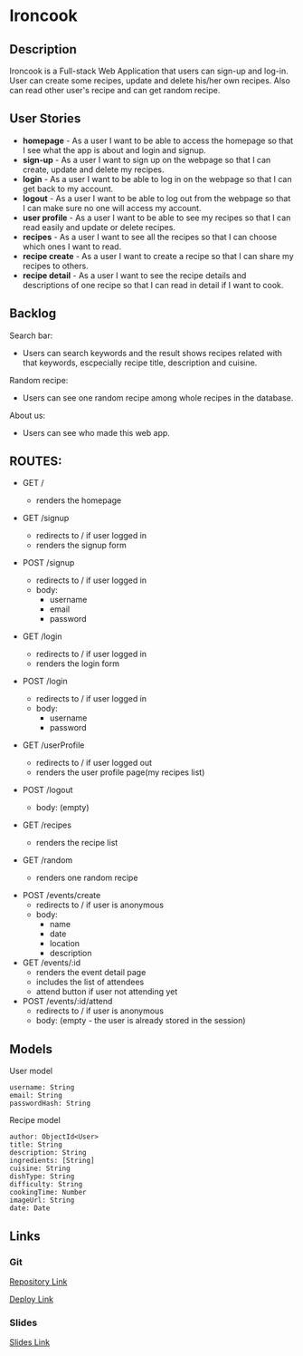 # Ironcook

## Description

Ironcook is a Full-stack Web Application that users can sign-up and log-in. User can create some recipes, update and delete his/her own recipes. Also can read other user's recipe and can get random recipe.

## User Stories

- **homepage** - As a user I want to be able to access the homepage so that I see what the app is about and login and signup.
- **sign-up** - As a user I want to sign up on the webpage so that I can create, update and delete my recipes.
- **login** - As a user I want to be able to log in on the webpage so that I can get back to my account.
- **logout** - As a user I want to be able to log out from the webpage so that I can make sure no one will access my account.
- **user profile** - As a user I want to be able to see my recipes so that I can read easily and update or delete recipes.
- **recipes** - As a user I want to see all the recipes so that I can choose which ones I want to read.
- **recipe create** - As a user I want to create a recipe so that I can share my recipes to others.
- **recipe detail** - As a user I want to see the recipe details and descriptions of one recipe so that I can read in detail if I want to cook.


## Backlog

Search bar:
- Users can search keywords and the result shows recipes related with that keywords, escpecially recipe title, description and cuisine.

Random recipe:
- Users can see one random recipe among whole recipes in the database.

About us:
- Users can see who made this web app.


## ROUTES:

- GET / 
  - renders the homepage
- GET /signup
  - redirects to / if user logged in
  - renders the signup form
- POST /signup
  - redirects to / if user logged in
  - body:
    - username
    - email
    - password
- GET /login
  - redirects to / if user logged in
  - renders the login form
- POST /login
  - redirects to / if user logged in
  - body:
    - username
    - password
- GET /userProfile
  - redirects to / if user logged out
  - renders the user profile page(my recipes list)
- POST /logout
  - body: (empty)

- GET /recipes
  - renders the recipe list
- GET /random
  - renders one random recipe

<!-- WIP -->  
- POST /events/create 
  - redirects to / if user is anonymous
  - body: 
    - name
    - date
    - location
    - description
- GET /events/:id
  - renders the event detail page
  - includes the list of attendees
  - attend button if user not attending yet
- POST /events/:id/attend 
  - redirects to / if user is anonymous
  - body: (empty - the user is already stored in the session)


## Models

User model
 
```
username: String
email: String
passwordHash: String
```

Recipe model

```
author: ObjectId<User>
title: String
description: String
ingredients: [String]
cuisine: String
dishType: String
difficulty: String
cookingTime: Number
imageUrl: String 
date: Date
``` 


## Links

<!-- ### Trello

[Link to your trello board](https://trello.com) or picture of your physical board
 -->
 
### Git

[Repository Link](https://github.com/ApollineStev/Ironcook)

<!-- Deploy link check! -->
[Deploy Link](https://splendid-gray-nightingale.cyclic.app/)

### Slides

<!-- Slides link update! -->
[Slides Link](http://slides.com)

